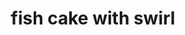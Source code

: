 ---
layout: food&drink
title: fish cake with swirl
emoji: fish_cake_with_swirl
permalink: 🍥.html
---